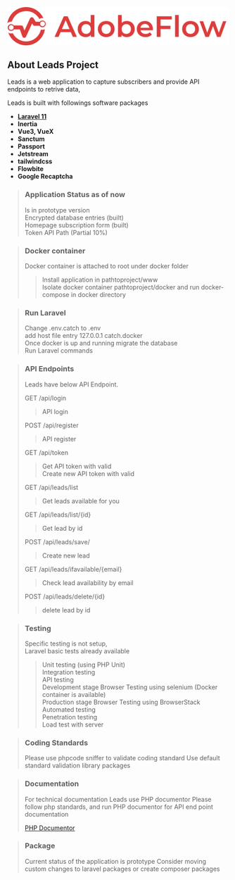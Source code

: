 ![adobeflow](doc/_assets/adobe-flow-net-logo-long.png)

## About Leads Project

Leads is a web application to capture subscribers and provide API endpoints to retrive data,

Leads is built with followings software packages

- **[Laravel 11](https://vehikl.com/)**
- **Inertia**
- **Vue3, VueX**
- **Sanctum**
- **Passport**
- **Jetstream**
- **tailwindcss**
- **Flowbite**
- **Google Recaptcha**

> ### Application Status as of now
> 
> Is in prototype version <br>
> Encrypted database entries (built)<br>
> Homepage subscription form (built)<br>
> Token API Path (Partial 10%)<br>


> ### Docker container
>
> Docker container is attached to root under docker folder<br>
>> Install application in pathtoproject/www
>> <br>Isolate docker container pathtoproject/docker and run docker-compose in docker directory

> ### Run Laravel
>
> Change .env.catch to .env <br>
> add host file entry 127.0.0.1       catch.docker<br>
> Once docker is up and running migrate the database<br>
> Run Laravel commands<br>

> ### API Endpoints
>
> Leads have below API Endpoint. 
>
> GET /api/login <br>
> > API login
>
> POST /api/register <br>
> > API register<br>
> 
> GET /api/token <br>
> > Get API token with valid <br> Create new API token with valid
> 
> GET /api/leads/list <br>
> > Get leads available for you
>
> GET /api/leads/list/{id} <br>
> > Get lead by id
> 
> POST /api/leads/save/ <br>
> > Create new lead
> 
> GET /api/leads/ifavailable/{email} <br>
> > Check lead availability by email
> 
> POST /api/leads/delete/{id} <br>
> > delete lead by id

> ### Testing
> 
> Specific testing is not setup, <br>
> Laravel basic tests already available
> 
> > Unit testing (using PHP Unit)<br>
> > Integration testing<br>
> > API testing<br>
> > Development stage Browser Testing using selenium (Docker container is available)<br>
> > Production stage Browser Testing using BrowserStack Automated testing<br>
> > Penetration testing<br>
> > Load test with server<br>

> ### Coding Standards
> 
> Please use phpcode sniffer to validate coding standard
> Use default standard validation library packages

> ### Documentation
>
> For technical documentation Leads use PHP documentor
> Please follow php standards, and run PHP documentor for API end point documentation
>
> [PHP Documentor](https://www.phpdoc.org/)

> ### Package
>
> Current status of the application is prototype
> Consider moving custom changes to laravel packages or create composer packages
